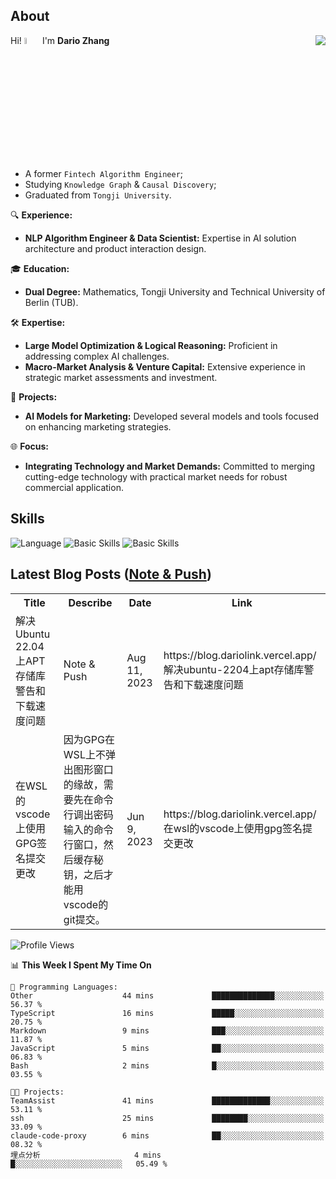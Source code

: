 ## About

<img align="right" src="https://github-readme-stats.vercel.app/api?username=dario-github&show_icons=true&bg_color=00000000&hide_title=true&hide_border=true&include_all_commits=true&count_private=true&theme=transparent" />

Hi! <img src="https://media.giphy.com/media/hvRJCLFzcasrR4ia7z/giphy.gif" width="5%"> I'm **Dario Zhang**

- A former `Fintech Algorithm Engineer`;
- Studying `Knowledge Graph` & `Causal Discovery`;
- Graduated from `Tongji University`.

🔍 **Experience:**
- **NLP Algorithm Engineer & Data Scientist:** Expertise in AI solution architecture and product interaction design.

🎓 **Education:**
- **Dual Degree:** Mathematics, Tongji University and Technical University of Berlin (TUB).

🛠️ **Expertise:**
- **Large Model Optimization & Logical Reasoning:** Proficient in addressing complex AI challenges.
- **Macro-Market Analysis & Venture Capital:** Extensive experience in strategic market assessments and investment.

🚀 **Projects:**
- **AI Models for Marketing:** Developed several models and tools focused on enhancing marketing strategies.

🌐 **Focus:**
- **Integrating Technology and Market Demands:** Committed to merging cutting-edge technology with practical market needs for robust commercial application.


## Skills

![Language](https://skillicons.dev/icons?i=py,matlab,pytorch,latex,regex,mysql,sqlite)
![Basic Skills](https://skillicons.dev/icons?i=bash,git,linux,md)
![Basic Skills](https://skillicons.dev/icons?i=vim,vscode,jupyterlab)

## Latest Blog Posts ([Note & Push](https://blog.dariolink.vercel.app/))

<table>
  <tr><th>Title</th><th>Describe</th><th>Date</th><th>Link</th></tr>
  <!-- BLOG-POST-LIST:START --><tr><td>解决Ubuntu 22.04上APT存储库警告和下载速度问题</td><td>Note &amp; Push</td><td>Aug 11, 2023</td><td>https://blog.dariolink.vercel.app/解决ubuntu-2204上apt存储库警告和下载速度问题</td></tr><tr><td>在WSL的vscode上使用GPG签名提交更改</td><td>因为GPG在WSL上不弹出图形窗口的缘故，需要先在命令行调出密码输入的命令行窗口，然后缓存秘钥，之后才能用vscode的git提交。</td><td>Jun 9, 2023</td><td>https://blog.dariolink.vercel.app/在wsl的vscode上使用gpg签名提交更改</td></tr><!-- BLOG-POST-LIST:END -->
</table>

<!--START_SECTION:waka-->
![Profile Views](http://img.shields.io/badge/Profile%20Views-0-blue)

📊 **This Week I Spent My Time On** 

```text
💬 Programming Languages: 
Other                    44 mins             ██████████████░░░░░░░░░░░   56.37 % 
TypeScript               16 mins             █████░░░░░░░░░░░░░░░░░░░░   20.75 % 
Markdown                 9 mins              ███░░░░░░░░░░░░░░░░░░░░░░   11.87 % 
JavaScript               5 mins              ██░░░░░░░░░░░░░░░░░░░░░░░   06.83 % 
Bash                     2 mins              █░░░░░░░░░░░░░░░░░░░░░░░░   03.55 % 

🐱‍💻 Projects: 
TeamAssist               41 mins             █████████████░░░░░░░░░░░░   53.11 % 
ssh                      25 mins             ████████░░░░░░░░░░░░░░░░░   33.09 % 
claude-code-proxy        6 mins              ██░░░░░░░░░░░░░░░░░░░░░░░   08.32 % 
埋点分析                     4 mins              █░░░░░░░░░░░░░░░░░░░░░░░░   05.49 % 
```


<!--END_SECTION:waka-->
